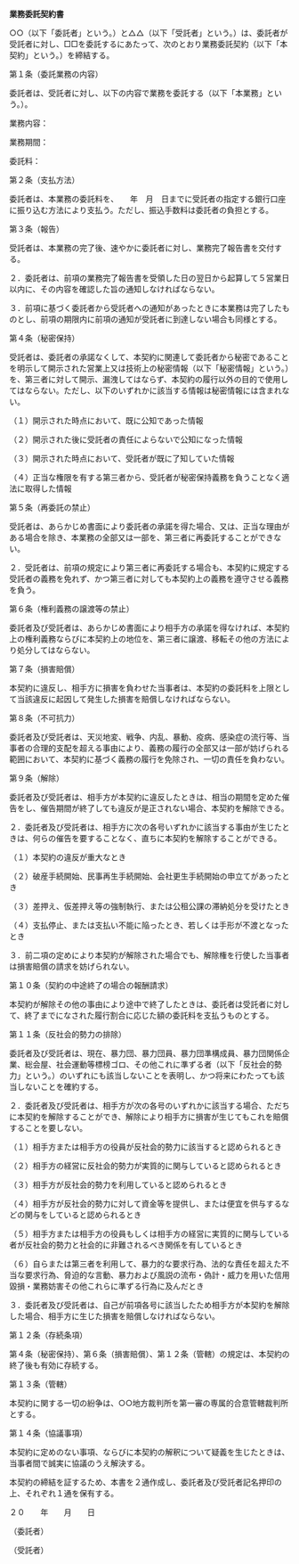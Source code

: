 **業務委託契約書**

○○（以下「委託者」という。）と△△（以下「受託者」という。）は、委託者が受託者に対し、□□を委託するにあたって、次のとおり業務委託契約（以下「本契約」という。）を締結する。

第１条（委託業務の内容）

委託者は、受託者に対し、以下の内容で業務を委託する（以下「本業務」という。）。

業務内容：

業務期間：

委託料：

第２条（支払方法）

委託者は、本業務の委託料を、　　年　月　日までに受託者の指定する銀行口座に振り込む方法により支払う。ただし、振込手数料は委託者の負担とする。

第３条（報告）

受託者は、本業務の完了後、速やかに委託者に対し、業務完了報告書を交付する。

２．委託者は、前項の業務完了報告書を受領した日の翌日から起算して５営業日以内に、その内容を確認した旨の通知しなければならない。

３．前項に基づく委託者から受託者への通知があったときに本業務は完了したものとし、前項の期限内に前項の通知が受託者に到達しない場合も同様とする。

第４条（秘密保持）

受託者は、委託者の承諾なくして、本契約に関連して委託者から秘密であることを明示して開示された営業上又は技術上の秘密情報（以下「秘密情報」という。）を、第三者に対して開示、漏洩してはならず、本契約の履行以外の目的で使用してはならない。ただし、以下のいずれかに該当する情報は秘密情報には含まれない。

（１）開示された時点において、既に公知であった情報

（２）開示された後に受託者の責任によらないで公知になった情報

（３）開示された時点において、受託者が既に了知していた情報

（４）正当な権限を有する第三者から、受託者が秘密保持義務を負うことなく適法に取得した情報

第５条（再委託の禁止）

受託者は、あらかじめ書面により委託者の承諾を得た場合、又は、正当な理由がある場合を除き、本業務の全部又は一部を、第三者に再委託することができない。

２．受託者は、前項の規定により第三者に再委託する場合も、本契約に規定する受託者の義務を免れず、かつ第三者に対しても本契約上の義務を遵守させる義務を負う。

第６条（権利義務の譲渡等の禁止）

委託者及び受託者は、あらかじめ書面により相手方の承諾を得なければ、本契約上の権利義務ならびに本契約上の地位を、第三者に譲渡、移転その他の方法により処分してはならない。

第７条（損害賠償）

本契約に違反し、相手方に損害を負わせた当事者は、本契約の委託料を上限として当該違反に起因して発生した損害を賠償しなければならない。

第８条（不可抗力）

委託者及び受託者は、天災地変、戦争、内乱、暴動、疫病、感染症の流行等、当事者の合理的支配を超える事由により、義務の履行の全部又は一部が妨げられる範囲において、本契約に基づく義務の履行を免除され、一切の責任を負わない。

第９条（解除）

委託者及び受託者は、相手方が本契約に違反したときは、相当の期間を定めた催告をし、催告期間が終了しても違反が是正されない場合、本契約を解除できる。

２．委託者及び受託者は、相手方に次の各号いずれかに該当する事由が生じたときは、何らの催告を要することなく、直ちに本契約を解除することができる。

（１）本契約の違反が重大なとき

（２）破産手続開始、民事再生手続開始、会社更生手続開始の申立てがあったとき

（３）差押え、仮差押え等の強制執行、または公租公課の滞納処分を受けたとき

（４）支払停止、または支払い不能に陥ったとき、若しくは手形が不渡となったとき

３．前二項の定めにより本契約が解除された場合でも、解除権を行使した当事者は損害賠償の請求を妨げられない。

第１０条（契約の中途終了の場合の報酬請求）

本契約が解除その他の事由により途中で終了したときは、委託者は受託者に対して、終了までになされた履行割合に応じた額の委託料を支払うものとする。

第１１条（反社会的勢力の排除）

委託者及び受託者は、現在、暴力団、暴力団員、暴力団準構成員、暴力団関係企業、総会屋、社会運動等標榜ゴロ、その他これに準ずる者（以下「反社会的勢力」という。）のいずれにも該当しないことを表明し、かつ将来にわたっても該当しないことを確約する。

２．委託者及び受託者は、相手方が次の各号のいずれかに該当する場合、ただちに本契約を解除することができ、解除により相手方に損害が生じてもこれを賠償することを要しない。

（１）相手方または相手方の役員が反社会的勢力に該当すると認められるとき

（２）相手方の経営に反社会的勢力が実質的に関与していると認められるとき

（３）相手方が反社会的勢力を利用していると認められるとき

（４）相手方が反社会的勢力に対して資金等を提供し、または便宜を供与するなどの関与をしていると認められるとき

（５）相手方または相手方の役員もしくは相手方の経営に実質的に関与している者が反社会的勢力と社会的に非難されるべき関係を有しているとき

（６）自らまたは第三者を利用して、暴力的な要求行為、法的な責任を超えた不当な要求行為、脅迫的な言動、暴力および風説の流布・偽計・威力を用いた信用毀損・業務妨害その他これらに準ずる行為に及んだとき

３．委託者及び受託者は、自己が前項各号に該当したため相手方が本契約を解除した場合、相手方に生じた損害を賠償しなければならない。

第１２条（存続条項）

第４条（秘密保持）、第６条（損害賠償）、第１２条（管轄）の規定は、本契約の終了後も有効に存続する。

第１３条（管轄）

本契約に関する一切の紛争は、○○地方裁判所を第一審の専属的合意管轄裁判所とする。

第１４条（協議事項）

本契約に定めのない事項、ならびに本契約の解釈について疑義を生じたときは、当事者間で誠実に協議のうえ解決する。

本契約の締結を証するため、本書を２通作成し、委託者及び受託者記名押印の上、それぞれ１通を保有する。

２０　　年　　月　　日

（委託者）

（受託者）
